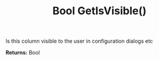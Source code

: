 ﻿---
uid: crmscript_ref_NSArchiveColumnInfo_GetIsVisible
title: Bool GetIsVisible()
intellisense: NSArchiveColumnInfo.GetIsVisible
keywords: NSArchiveColumnInfo, GetIsVisible
so.topic: reference
---

Is this column visible to the user in configuration dialogs etc

**Returns:** Bool



